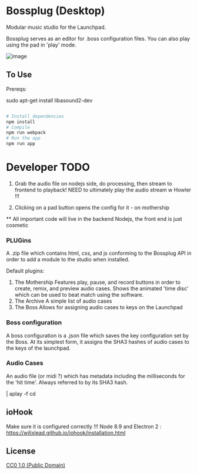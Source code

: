 # Bossplug (Desktop)

Modular music studio for the Launchpad.   

Bossplug serves as an editor for .boss configuration files.   You can also play using the pad in 'play' mode.


![image](https://user-images.githubusercontent.com/38132633/42414901-0a62df98-820e-11e8-871c-1294c259fdbe.png)

## To Use


Prereqs:

  sudo apt-get install libasound2-dev



```bash

# Install dependencies
npm install
# Compile
npm run webpack
# Run the app
npm run app
```  

# Developer TODO
1. Grab the audio file on nodejs side, do processing, then stream to frontend to playback!  NEED to ultimately play the audio stream w Howler !!!

2. Clicking on a pad button opens the config for it - on mothership

** All important code will live in the backend Nodejs, the front end is just cosmetic



### PLUGins
A .zip file which contains html, css, and js conforming to the Bossplug API in order to add a module to the studio when installed.

Default plugins:
 1. The Mothership
    Features play, pause, and record buttons in order to create, remix, and preview audio cases.  Shows the animated 'time disc' which can be used to beat match using the software.
 2. The Archive
    A simple list of audio cases
 3. The Boss
    Allows for assigning audio cases to keys on the Launchpad

### Boss configuration
  A boss configuration is a .json file which saves the key configuration set by the Boss.  At its simplest form, it assigns the SHA3 hashes of audio cases to the keys of the launchpad.



### Audio Cases
An audio file (or midi ?) which has metadata including the milliseconds for the 'hit time'.  Always referred to by its SHA3 hash.


| aplay -f cd


## ioHook
Make sure it is configured correctly !!! Node 8.9 and Electron 2 : https://wilixlead.github.io/iohook/installation.html

## License

[CC0 1.0 (Public Domain)](LICENSE.md)
